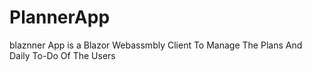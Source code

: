 # PlannerApp
blaznner App is a Blazor Webassmbly Client To Manage The Plans And Daily To-Do Of The Users
